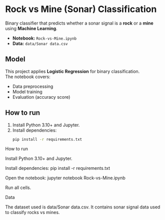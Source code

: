 # Rock vs Mine (Sonar) Classification

Binary classifier that predicts whether a sonar signal is a **rock** or a **mine** using **Machine Learning**.

- **Notebook:** `Rock-vs-Mine.ipynb`
- **Data:** `data/Sonar data.csv`

## Model
This project applies **Logistic Regression** for binary classification.  
The notebook covers:
- Data preprocessing
- Model training
- Evaluation (accuracy score)

## How to run
1. Install Python 3.10+ and Jupyter.
2. Install dependencies:
   ```bash
   pip install -r requirements.txt

How to run

Install Python 3.10+ and Jupyter.

Install dependencies:
pip install -r requirements.txt

Open the notebook:
jupyter notebook Rock-vs-Mine.ipynb

Run all cells.

Data

The dataset used is data/Sonar data.csv.
It contains sonar signal data used to classify rocks vs mines.

